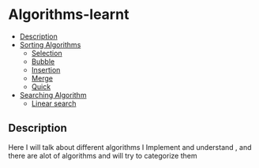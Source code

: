 # Algorithms-learnt
- [Description](#Description)
- [Sorting Algorithms](#Sorting-Algorithms)
  - [Selection](#Selection)
  - [Bubble](#Bubble)
  - [Insertion](#Insertion)
  - [Merge](#Merge)
  - [Quick](#Quick)
- [Searching Algorithm](#Searching-Algorithm)
  - [Linear search](#linear-search)  

## Description
<p>Here I will talk about different algorithms I Implement and understand  , and there are alot of algorithms and will try to categorize them</p>



<p></p>
